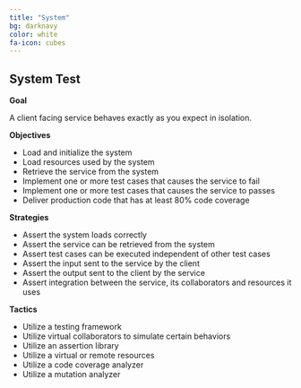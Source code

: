 ```yaml
---
title: "System"
bg: darknavy
color: white
fa-icon: cubes
---
```


## System Test

**Goal**

A client facing service behaves exactly as you expect in isolation.

**Objectives**

* Load and initialize the system
* Load resources used by the system
* Retrieve the service from the system
* Implement one or more test cases that causes the service to fail
* Implement one or more test cases that causes the service to passes
* Deliver production code that has at least 80% code coverage

**Strategies**

* Assert the system loads correctly
* Assert the service can be retrieved from the system
* Assert test cases can be executed independent of other test cases
* Assert the input sent to the service by the client
* Assert the output sent to the client by the service
* Assert integration between the service, its collaborators and resources it uses

**Tactics**

* Utilize a testing framework
* Utilize virtual collaborators to simulate certain behaviors
* Utilize an assertion library
* Utilize a virtual or remote resources
* Utilize a code coverage analyzer
* Utilize a mutation analyzer
